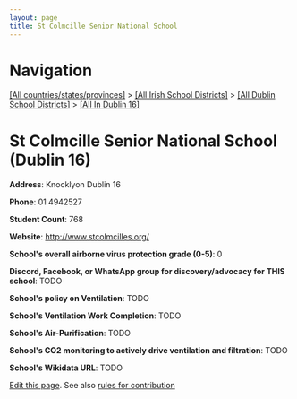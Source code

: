 ```yaml
---
layout: page
title: St Colmcille Senior National School
---
```

# Navigation

[[All countries/states/provinces]](../../../..) > [[All Irish School Districts]](../../..) > [[All Dublin School Districts]](../..) > [[All In Dublin 16]](..)

# St Colmcille Senior National School (Dublin 16)

**Address**: Knocklyon Dublin 16

**Phone**: 01 4942527

**Student Count**: 768

**Website**: <http://www.stcolmcilles.org/>

**School's overall airborne virus protection grade (0-5)**: 0

**Discord, Facebook, or WhatsApp group for discovery/advocacy for THIS school**: TODO

**School's policy on Ventilation**: TODO

**School's Ventilation Work Completion**: TODO

**School's Air-Purification**: TODO

**School's CO2 monitoring to actively drive ventilation and filtration**: TODO

**School's Wikidata URL**: TODO


[Edit this page](https://github.com/ventilate-schools/Ireland/edit/main/./Dublin_16/St_Colmcille_Senior_National_School.md). See also [rules for contribution](../../../contribution-rules/)